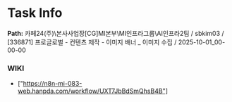 # Task Info

**Path:** 카페24(주)\본사사업장\[CG]MI본부\MI인프라그룹\AI인프라2팀 / sbkim03 / [336871] 프로글로벌 - 컨텐츠 제작 - 이미지 배너 _ 이미지 수집 / 2025-10-01_00-00-00

### WIKI
- ["https://n8n-mi-083-web.hanpda.com/workflow/UXT7JbBdSmQhsB4B"]

